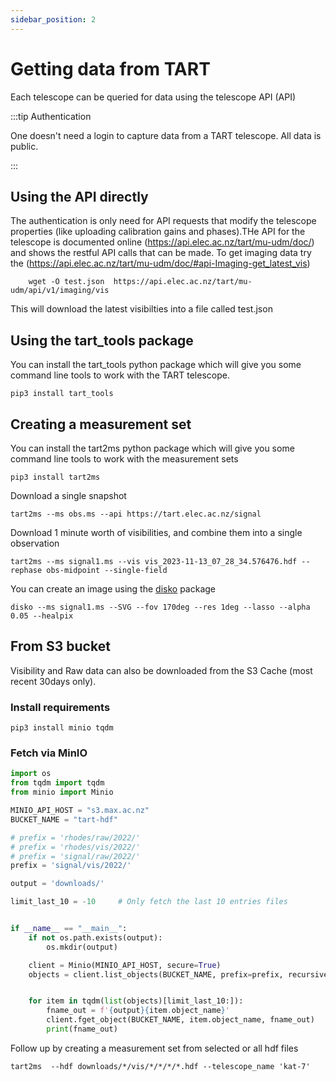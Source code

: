 ```yaml
---
sidebar_position: 2
---
```


# Getting data from TART

Each telescope can be queried for data using the telescope API (API)

:::tip Authentication

One doesn't need a login to capture data from a TART telescope. All data is public.

:::

## Using the API directly

 The authentication is only need for API requests that modify the telescope properties (like uploading calibration gains and phases).THe API for the telescope is documented online (https://api.elec.ac.nz/tart/mu-udm/doc/) and shows the restful API calls that can be made.
To get imaging data try the (https://api.elec.ac.nz/tart/mu-udm/doc/#api-Imaging-get_latest_vis)
```
    wget -O test.json  https://api.elec.ac.nz/tart/mu-udm/api/v1/imaging/vis
```
This will download the latest visibilties into a file called test.json

## Using the tart_tools package

You can install the tart_tools python package which will give you some command line tools to work with the TART telescope.

```pip3 install tart_tools```

## Creating a measurement set

You can install the tart2ms python package which will give you some command line tools to work with the measurement sets 

```pip3 install tart2ms```

Download a single snapshot

```tart2ms --ms obs.ms --api https://tart.elec.ac.nz/signal```

Download 1 minute worth of visibilities, and combine them into a single observation

```tart2ms --ms signal1.ms --vis vis_2023-11-13_07_28_34.576476.hdf --rephase obs-midpoint --single-field```

You can create an image using the [disko](/docs/advanced/disko) package

```disko --ms signal1.ms --SVG --fov 170deg --res 1deg --lasso --alpha 0.05 --healpix```

## From S3 bucket

Visibility and Raw data can also be downloaded from the S3 Cache (most recent 30days only).


### Install requirements
```pip3 install minio tqdm```

### Fetch via MinIO

```python
import os
from tqdm import tqdm
from minio import Minio

MINIO_API_HOST = "s3.max.ac.nz"
BUCKET_NAME = "tart-hdf"

# prefix = 'rhodes/raw/2022/'
# prefix = 'rhodes/vis/2022/'
# prefix = 'signal/raw/2022/'
prefix = 'signal/vis/2022/'

output = 'downloads/'

limit_last_10 = -10     # Only fetch the last 10 entries files


if __name__ == "__main__":
    if not os.path.exists(output):
        os.mkdir(output)

    client = Minio(MINIO_API_HOST, secure=True)
    objects = client.list_objects(BUCKET_NAME, prefix=prefix, recursive=True)


    for item in tqdm(list(objects)[limit_last_10:]):
        fname_out = f'{output}{item.object_name}'
        client.fget_object(BUCKET_NAME, item.object_name, fname_out)
        print(fname_out)
```

Follow up by creating a measurement set from selected or all hdf files

```
tart2ms  --hdf downloads/*/vis/*/*/*/*.hdf --telescope_name 'kat-7'
```

